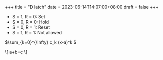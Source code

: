 +++
title = "D latch"
date = 2023-06-14T14:07:00+08:00
draft = false
+++

-   S = 1, R = 0: Set
-   S = 0, R = 0: Hold
-   S = 0, R = 1: Reset
-   S = 1, R = 1: Not allowed

$\sum_{k=0}^{\infty} c_k (x-a)^k $

\\[
a+b=c
\\]
